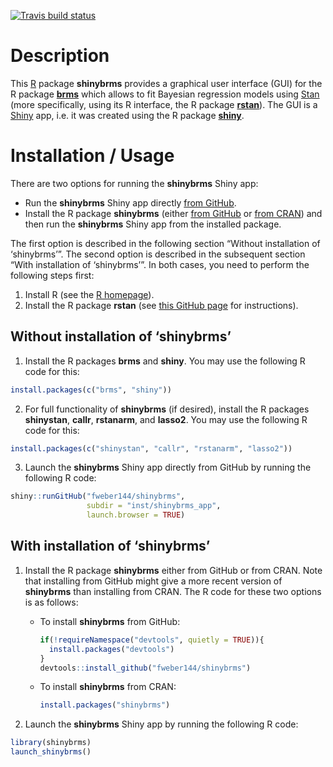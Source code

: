 
<!-- badges: start -->

[![Travis build
status](https://travis-ci.org/fweber144/shinybrms.svg?branch=master)](https://travis-ci.org/fweber144/shinybrms)
<!-- badges: end -->

# Description

This [R](https://www.R-project.org/) package **shinybrms** provides a
graphical user interface (GUI) for the R package
[**brms**](https://CRAN.R-project.org/package=brms) which allows to fit
Bayesian regression models using [Stan](https://mc-stan.org/) (more
specifically, using its R interface, the R package
[**rstan**](https://CRAN.R-project.org/package=rstan)). The GUI is a
[Shiny](https://shiny.rstudio.com/) app, i.e. it was created using the R
package [**shiny**](https://CRAN.R-project.org/package=shiny).

# Installation / Usage

There are two options for running the **shinybrms** Shiny app:

  - Run the **shinybrms** Shiny app directly [from
    GitHub](https://github.com/fweber144/shinybrms/tree/master/inst/shinybrms_app).
  - Install the R package **shinybrms** (either [from
    GitHub](https://github.com/fweber144/shinybrms) or [from
    CRAN](https://CRAN.R-project.org/package=shinybrms)) and then run
    the **shinybrms** Shiny app from the installed package.

The first option is described in the following section “Without
installation of ‘shinybrms’”. The second option is described in the
subsequent section “With installation of ‘shinybrms’”. In both cases,
you need to perform the following steps first:

1.  Install R (see the [R homepage](https://www.R-project.org/)).
2.  Install the R package **rstan** (see [this GitHub
    page](https://github.com/stan-dev/rstan/wiki/RStan-Getting-Started)
    for instructions).

## Without installation of ‘shinybrms’

1.  Install the R packages **brms** and **shiny**. You may use the
    following R code for this:

<!-- end list -->

``` r
install.packages(c("brms", "shiny"))
```

2.  For full functionality of **shinybrms** (if desired), install the R
    packages **shinystan**, **callr**, **rstanarm**, and **lasso2**. You
    may use the following R code for this:

<!-- end list -->

``` r
install.packages(c("shinystan", "callr", "rstanarm", "lasso2"))
```

3.  Launch the **shinybrms** Shiny app directly from GitHub by running
    the following R code:

<!-- end list -->

``` r
shiny::runGitHub("fweber144/shinybrms",
                 subdir = "inst/shinybrms_app",
                 launch.browser = TRUE)
```

## With installation of ‘shinybrms’

1.  Install the R package **shinybrms** either from GitHub or from CRAN.
    Note that installing from GitHub might give a more recent version of
    **shinybrms** than installing from CRAN. The R code for these two
    options is as follows:
      - To install **shinybrms** from GitHub:
        
        ``` r
        if(!requireNamespace("devtools", quietly = TRUE)){
          install.packages("devtools")
        }
        devtools::install_github("fweber144/shinybrms")
        ```
    
      - To install **shinybrms** from CRAN:
        
        ``` r
        install.packages("shinybrms")
        ```
2.  Launch the **shinybrms** Shiny app by running the following R code:

<!-- end list -->

``` r
library(shinybrms)
launch_shinybrms()
```
